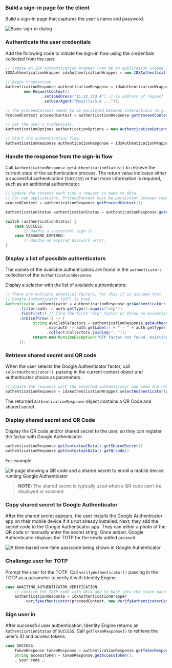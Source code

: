 ### Build a sign-in page for the client

Build a sign-in page that captures the user's name and password.

<div class="half border">

![Basic sign-in dialog](/img/authenticators/java-authenticators-signinform.png)

</div>

### Authenticate the user credentials

Add the following code to initiate the sign-in flow using the credentials collected from the user.

```java
// create an IDX Authentication Wrapper (can be an application scoped singleton)
IDXAuthenticationWrapper idxAuthenticationWrapper = new IDXAuthenticationWrapper();

// Begin transaction
AuthenticationResponse authenticationResponse = idxAuthenticationWrapper.begin(
        new RequestContext()
                .setIpAddress("11.22.333.4") // ip address of request
                .setUserAgent("Mozilla/5.0 ..."));

// The proceedContext needs to be persisted between interactions (e.g. stored in a HttpSession for web apps)
ProceedContext proceedContext = authenticationResponse.getProceedContext();

// Set the user's credentials.
AuthenticationOptions authenticationOptions = new AuthenticationOptions(username, password);

// Start the authentication flow.
AuthenticationResponse authenticationResponse = idxAuthenticationWrapper.authenticate(authenticationOptions, proceedContext);
```

### Handle the response from the sign-in flow

Call `AuthenticationResponse.getAuthenticationStatus()` to retrieve the current state of the authentication process. The return value indicates either a successful authentication (`SUCCESS`) or that more information is required, such as an additional authenticator.


```java
// Update the context each time a request is made to Okta.
// For web applications, ProceedContext must be persistent between requests.
proceedContext = authenticationResponse.getProceedContext();

AuthenticationStatus authenticationStatus = authenticationResponse.getAuthenticationStatus();

switch (authenticationStatus) {
    case SUCCESS:
        // Handle a successful sign-in.
    case PASSWORD_EXPIRED:
        // Handle an expired password error.
}
```

### Display a list of possible authenticators

The names of the available authenticators are found in the `authenticators` collection of the `AuthenticationResponse`.

Display a selector with the list of available authenticators:

```java
// There are multiple potential factors, for this it is assumed that
// Google Authenticator (OTP) is used
Authenticator authenticator = authenticationResponse.getAuthenticators().stream()
      .filter(auth -> auth.getType().equals("otp"))
      .findFirst() // find the first "otp" factor or throw an exception
      .orElseThrow(() -> {
            String availableFactors = authenticationResponse.getAuthenticators().stream()
                  .map(auth -> auth.getLabel() + " - " + auth.getType())
                  .collect(Collectors.joining(", "));
            return new RuntimeException("OTP factor not found, existing options: " + availableFactors);
      });
```

### Retrieve shared secret and QR code

When the user selects the Google Authenticator factor, call `selectAuthenticator()`, passing in the current context object and authenticator choice as parameters.

```java
// Update the response with the selected authenticator and send the result back to the server.
authenticationResponse = idxAuthenticationWrapper.selectAuthenticator(proceedContext, authenticator);
```

The returned `AuthenticationResponse` object contains a QR Code and shared secret.

### Display shared secret and QR Code

Display the QR code and/or shared secret to the user, so they can register the factor with Google Authenticator.

```java
authenticationResponse.getContextualData().getSharedSecret()
authenticationResponse.getContextualData().getQrcode()
```

For example

<div class="half border">

![A page showing a QR code and a shared secret to enroll a mobile device running Google Authenticator](/img/authenticators/dotnet-authenticators-google-enroll-page.png)

</div>

> **NOTE:** The shared secret is typically used when a QR code can’t be displayed or scanned.

### Copy shared secret to Google Authenticator

After the shared secret appears, the user installs the Google Authenticator app on their mobile device if it's not already installed. Next, they add the secret code to the Google Authenticator app. They can either a photo of the QR code or manually enter the secret string. Once added, Google Authenticator displays the TOTP for the newly added account.

<div class="half">

![A time-based one-time passcode being shown in Google Authenticator](/img/authenticators/authenticators-google-one-time-password.png)

</div>

### Challenge user for TOTP

Prompt the user for the TOTP. Call `verifyAuthenticator()` passing in the TOTP as a parameter to verify it with Identity Engine:

```java
case AWAITING_AUTHENTICATOR_VERIFICATION:
    // confirm the TOTP code with Okta and to back into the state machine
    authenticationResponse = idxAuthenticationWrapper
        .verifyAuthenticator(proceedContext, new VerifyAuthenticatorOptions(code));
```

### Sign user in

After successful user authentication, Identity Engine returns an `AuthenticationStatus` of `SUCCESS`. Call `getTokenResponse()` to retrieve the user's ID and access tokens.

```java
case SUCCESS:
    TokenResponse tokenResponse = authenticationResponse.getTokenResponse();
    String accessToken = tokenResponse.getAccessToken();
    … your code …
```
